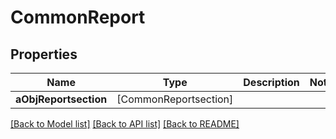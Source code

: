 # CommonReport

## Properties
Name | Type | Description | Notes
------------ | ------------- | ------------- | -------------
**aObjReportsection** | [CommonReportsection] |  | 

[[Back to Model list]](../README.md#documentation-for-models) [[Back to API list]](../README.md#documentation-for-api-endpoints) [[Back to README]](../README.md)


